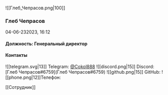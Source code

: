 ![[Глеб_Чепрасов.png|100]]

### Глеб Чепрасов
 04-06-232023, 16:12

#### Должность: Генеральный директор

#### Контакты

![[telegram.svg|13]] Telegram:  [@Cokol888](https://t.me/Cokol888)
![[discord.png|15]] Discord: [Глеб Чепрасов#6759](Глеб Чепрасов#6759)
![[github.png|15]] GitHub:
![[phone.png|12]]Телефон:

[[Сотрудник]]